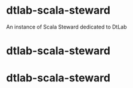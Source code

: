 # dtlab-scala-steward
An instance of Scala Steward dedicated to DtLab
# dtlab-scala-steward
# dtlab-scala-steward
